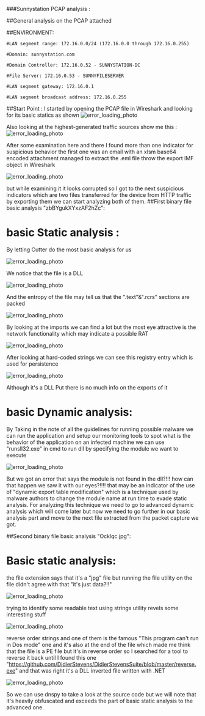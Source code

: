 
###Sunnystation PCAP analysis :

##General analysis on the PCAP attached

##ENVIRONMENT:

	#LAN segment range: 172.16.0.0/24 (172.16.0.0 through 172.16.0.255)
	
	#Domain: sunnystation.com
	
	#Domain Controller: 172.16.0.52 - SUNNYSTATION-DC
	
	#File Server: 172.16.0.53 - SUNNYFILESERVER
	
	#LAN segment gateway: 172.16.0.1
	
	#LAN segment broadcast address: 172.16.0.255 


##Start Point :
	I started by opening the PCAP file in Wireshark and looking for its basic statics as shown
![error_loading_photo](Screenshots/statics.jpg)


Also looking at the highest-generated traffic sources show me this :
![error_loading_photo](Screenshots/trafic_denisty.jpg)

After some examination here and there I found more than one indicator for suspicious behavior the first one was an email with an xlsm base64 encoded attachment managed to extract the .eml file throw the export IMF object in Wireshark 



![error_loading_photo](Screenshots/attachment.jpg)

but while examining it it looks corrupted 
so I got to the next suspicious indicators which are two files transferred for the device from HTTP traffic
by exporting them we can start analyzing both of them.
##First binary file basic analysis "zbBYgukXYxzAF2hZc":
# basic Static analysis :
By letting Cutter do the most basic analysis for us


![error_loading_photo](Screenshots/basicanalysis.jpg)
	
We notice that the file is a DLL 


![error_loading_photo](Screenshots/packing.jpg)
	
And the entropy of the file may tell us that the ".text"&".rcrs" sections are packed


![error_loading_photo](Screenshots/imports.jpg)
	
By looking at the imports we can find a lot but the most eye attractive is the network functionality which may indicate a possible RAT 


![error_loading_photo](Screenshots/strings.jpg)
	
After looking at hard-coded strings we can see this registry entry which is used for persistence



![error_loading_photo](Screenshots/exports.jpg)
	
Although it's a DLL Put there is no much info on the exports of it
# basic Dynamic analysis:
	
By Taking in the note of all the guidelines for running possible malware we can run the application and setup our monitoring tools to spot what is the behavior of the application on an infected machine 
we can use "runsll32.exe" in cmd to run dll by specifying the module we want to execute


![error_loading_photo](Screenshots/DETM.jpg)
	
But we got an error that says the module is not found in the dll?!!! how can that happen we saw it with our eyes?!!!!
that may be an indicator of the use of "dynamic export table modification" which is a technique used by malware authors to change the module name at run time to evade static analysis.
For analyzing this technique we need to go to advanced dynamic analysis which will come later but now we need to go further in our basic analysis part and move to the next file extracted from the packet capture we got.

##Second binary file basic analysis "Ocklqc.jpg":
# Basic static analysis:
the file extension says that it's a "jpg" file but running the file utility on the file didn't agree with that "it's just data?!!"


![error_loading_photo](Screenshots/file.jpg)

trying to identify some readable text using strings utility revels some interesting stuff 


![error_loading_photo](Screenshots/reverse.jpg)
	
reverse order strings and one of them is the famous "This program can't run in Dos mode" one and it's also at the end of the file which made me think that the file is a PE file but it's in reverse order
so I searched for a tool to reverse it back until I found this one "https://github.com/DidierStevens/DidierStevensSuite/blob/master/reverse.exe" and that was right it's a DLL inverted file written with .NET


![error_loading_photo](Screenshots/net.jpg)
	
So we can use dnspy to take a look at the source code but we will note that it's heavily obfuscated and exceeds the part of basic static analysis to the advanced one.



